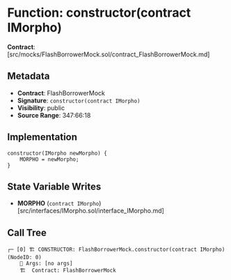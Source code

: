 # Function: constructor(contract IMorpho)

**Contract**: [src/mocks/FlashBorrowerMock.sol/contract_FlashBorrowerMock.md]

## Metadata

- **Contract**: FlashBorrowerMock
- **Signature**: `constructor(contract IMorpho)`
- **Visibility**: public
- **Source Range**: 347:66:18

## Implementation

```solidity
constructor(IMorpho newMorpho) {
    MORPHO = newMorpho;
}
```

## State Variable Writes

- **MORPHO** (`contract IMorpho`) [src/interfaces/IMorpho.sol/interface_IMorpho.md]

## Call Tree

```
┌─ [0] 🏗️ CONSTRUCTOR: FlashBorrowerMock.constructor(contract IMorpho) (NodeID: 0)
    💬 Args: [no args]
    🏗️  Contract: FlashBorrowerMock
```
